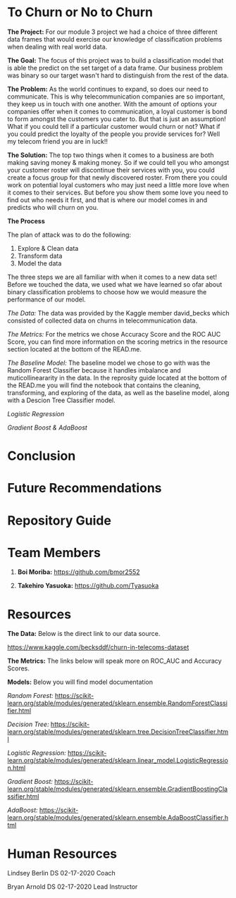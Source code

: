# To Churn or No to Churn

**The Project:**
  For our module 3 project we had a choice of three different data frames that would exercise our knowledge of classification problems when dealing with real world data.


**The Goal:**
  The focus of this project was to build a classification model that is able the predict on the set target of a data frame. Our business problem was binary so our target wasn't hard to distinguish from the rest of the data. 


**The Problem:**
  As the world continues to expand, so does our need to communicate. This is why telecommunication companies are so important, they keep us in touch with one another. With the amount of options your companies offer when it comes to communication, a loyal customer is bond to form amongst the customers you cater to. But that is just an assumption! What if you could tell if a particular customer would churn or not? What if you could predict the loyalty of the people you provide services for? Well my telecom friend you are in luck!!


**The Solution:**
  The top two things when it comes to a business are both making saving money & making money. So if we could tell you who amongst your customer roster will discontinue their services with you, you could create a focus group for that newly discovered roster. From there you could work on potential loyal customers who may just need a little more love when it comes to their services. But before you show them some love you need to find out who needs it first, and that is where our model comes in and predicts who will churn on you. 


**The Process**

The plan of attack was to do the following:
1. Explore & Clean data 
2. Transform data 
3. Model the data

The three steps we are all familiar with when it comes to a new data set! Before we touched the data, we used what we have learned so ofar about binary classification problems to choose how we would measure the performance of our model. 


*The Data:*
   The data was provided by the Kaggle member david_becks which consisted of collected data on churns in telecommunication data.
  
 
*The Metrics:*
  For the metrics we chose Accuracy Score and the ROC AUC Score, you can find more information on the scoring metrics in the resource section located at the bottom of the READ.me.


*The Baseline Model:*
  The baseline model we chose to go with was the Random Forest Classifier because it handles imbalance and muticollineararity in the data. In the reprosity guide located at the bottom of the READ.me you will find the notebook that contains the cleaning, transforming, and exploring of the data, as well as the baseline model, along with a Descion Tree Classifier model. 

*Logistic Regression*

*Gradient Boost & AdaBoost*



# Conclusion

# Future Recommendations

# Repository Guide


# Team Members 

1. **Boi Moriba:**  https://github.com/bmor2552  

2. **Takehiro Yasuoka:** https://github.com/Tyasuoka


# Resources

**The Data:**
  Below is the direct link to our data source.
  
  https://www.kaggle.com/becksddf/churn-in-telecoms-dataset


**The Metrics:**
  The links below will speak more on ROC_AUC and Accuracy Scores.
  
  
  **Models:** Below you will find model documentation
  
  *Random Forest:* https://scikit-learn.org/stable/modules/generated/sklearn.ensemble.RandomForestClassifier.html
  
  *Decision Tree:*  https://scikit-learn.org/stable/modules/generated/sklearn.tree.DecisionTreeClassifier.html
  
  *Logistic Regression:* https://scikit-learn.org/stable/modules/generated/sklearn.linear_model.LogisticRegression.html 
  
  *Gradient Boost:* https://scikit-learn.org/stable/modules/generated/sklearn.ensemble.GradientBoostingClassifier.html
  
  *AdaBoost:* https://scikit-learn.org/stable/modules/generated/sklearn.ensemble.AdaBoostClassifier.html
  
 
 # Human Resources 
  
  Lindsey Berlin DS 02-17-2020 Coach
  
  Bryan Arnold DS 02-17-2020 Lead Instructor
  
  
